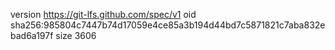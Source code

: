 version https://git-lfs.github.com/spec/v1
oid sha256:985804c7447b74d17059e4ce85a3b194d44bd7c5871821c7aba832ebad6a197f
size 3606
